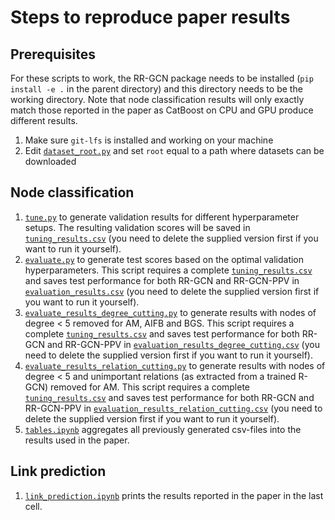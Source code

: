 # Steps to reproduce paper results
## Prerequisites
For these scripts to work, the RR-GCN package needs to be installed (`pip install -e .` in the parent directory) and this directory needs to be the working directory. Note that node classification results will only exactly match those reported in the paper as CatBoost on CPU and GPU produce different results.

1. Make sure `git-lfs` is installed and working on your machine
2. Edit [`dataset_root.py`](dataset_root.py) and set `root` equal to a path where datasets can be downloaded

## Node classification
1. [`tune.py`](tune.py) to generate validation results for different hyperparameter setups. The resulting validation scores will be saved in [`tuning_results.csv`](tuning_results.csv) (you need to delete the supplied version first if you want to run it yourself).
2. [`evaluate.py`](evaluate.py) to generate test scores based on the optimal validation hyperparameters. This script requires a complete [`tuning_results.csv`](tuning_results.csv) and saves test performance for both RR-GCN and RR-GCN-PPV in [`evaluation_results.csv`](evaluation_results.csv) (you need to delete the supplied version first if you want to run it yourself).
3. [`evaluate_results_degree_cutting.py`](evaluate_results_degree_cutting.py) to generate results with nodes of degree < 5 removed for AM, AIFB and BGS. This script requires a complete [`tuning_results.csv`](tuning_results.csv) and saves test performance for both RR-GCN and RR-GCN-PPV in [`evaluation_results_degree_cutting.csv`](evaluation_results_degree_cutting.csv) (you need to delete the supplied version first if you want to run it yourself).
4. [`evaluate_results_relation_cutting.py`](evaluate_results_relation_cutting.py) to generate results with nodes of degree < 5 and unimportant relations (as extracted from a trained R-GCN) removed for AM. This script requires a complete [`tuning_results.csv`](tuning_results.csv) and saves test performance for both RR-GCN and RR-GCN-PPV in [`evaluation_results_relation_cutting.csv`](evaluation_results_relation_cutting.csv) (you need to delete the supplied version first if you want to run it yourself).
5. [`tables.ipynb`](tables.ipynb) aggregates all previously generated csv-files into the results used in the paper.

## Link prediction
1. [`link_prediction.ipynb`](link_prediction.ipynb) prints the results reported in the paper in the last cell.